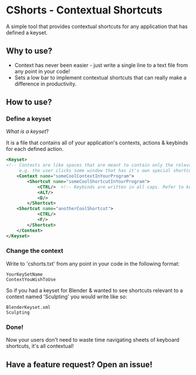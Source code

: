 # CShorts - Contextual Shortcuts
A simple tool that provides contextual shortcuts for any application that has defined a keyset.

## Why to use?
* Context has never been easier - just write a single line to a text file from any point in your code!
* Sets a low bar to implement contextual shortcuts that can really make a difference in productivity.

## How to use?
### Define a keyset
*What is a keyset*?

It is a file that contains all of your application's contexts, actions & keybinds for each defined action.

```xml
<Keyset>
<!-- Contexts are like spaces that are meant to contain only the relevant shortcuts, 
     e.g. the user clicks some window that has it's own special shortcuts  -->
    <Context name="someCoolContextInYourProgram"> 
        <Shortcut name="someCoolShortcutInYourProgram"> 
            <CTRL/>  <!-- Keybinds are written in all caps. Refer to key-examples.txt if you have trouble. -->
            <ALT/>
            <D/>
        </Shortcut>
	<Shortcut name="anotherCoolShortcut">
            <CTRL/>
            <F/>
        </Shortcut>
    </Context>
</Keyset>
```

###  Change the context
Write to 'cshorts.txt' from any point in your code in the following format:  
```
YourKeySetName
ContextYouWishToUse
```

So if you had a keyset for Blender & wanted to see shortcuts relevant to a context named 'Sculpting' you would write like so:  
```
BlenderKeyset.xml
Sculpting
```

### Done!
Now your users don't need to waste time navigating sheets of keyboard shortcuts, it's all contextual!

## Have a feature request? Open an issue!
